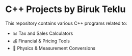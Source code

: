 # C++ Projects by Biruk Teklu
This repository contains various C++ programs related to:
- 📊 Tax and Sales Calculators
- 💰 Financial & Pricing Tools
- 🎯 Physics & Measurement Conversions
